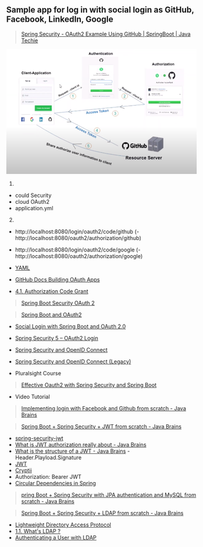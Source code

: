 ## Sample app for log in with social login as GitHub, Facebook, LinkedIn, Google

> [Spring Security - OAuth2 Example Using GitHub | SpringBoot | Java Techie](https://www.youtube.com/watch?v=D2FuRIL95kk)

![OAuth2 exampke using GitHub](https://github.com/pedalv/JavaApp/blob/master/MellomOppdrag/GitHub_OAuth2.PNG)

1.
- could Security
- cloud OAuth2
- application.yml
2.
- http://localhost:8080/login/oauth2/code/github
(- http://localhost:8080/oauth2/authorization/github)
- http://localhost:8080/login/oauth2/code/google
(- http://localhost:8080/oauth2/authorization/google)



- [YAML](https://en.wikipedia.org/wiki/YAML)
- [GitHub Docs Building OAuth Apps](https://docs.github.com/en/developers/apps/building-oauth-apps)
- [4.1.  Authorization Code Grant](https://tools.ietf.org/html/rfc6749#section-4.1)

> [Spring Boot Security OAuth 2](https://www.youtube.com/watch?v=wfaKvQ0qY3E)

> [Spring Boot and OAuth2](https://spring.io/guides/tutorials/spring-boot-oauth2/)
- [Social Login with Spring Boot and OAuth 2.0](https://github.com/spring-guides/tut-spring-boot-oauth2)
- [Spring Security 5 – OAuth2 Login](https://www.baeldung.com/spring-security-5-oauth2-login)
- [Spring Security and OpenID Connect](https://www.baeldung.com/spring-security-openid-connect)
- [Spring Security and OpenID Connect (Legacy)](https://www.baeldung.com/spring-security-openid-connect-legacy)

- Pluralsight Course
> [Effective Oauth2 with Spring Security and Spring Boot](https://www.pluralsight.com/courses/oauth2-spring-security-spring-boot)

- Video Tutorial
> [Implementing login with Facebook and Github from scratch - Java Brains](https://www.youtube.com/watch?v=CWiwpvpCrro)

> [Spring Boot + Spring Security + JWT from scratch - Java Brains](https://www.youtube.com/watch?v=X80nJ5T7YpE)

- [spring-security-jwt](https://github.com/koushikkothagal/spring-security-jwt) 
- [What is JWT authorization really about - Java Brains](https://www.youtube.com/watch?v=soGRyl9ztjI)
- [What is the structure of a JWT - Java Brains](https://www.youtube.com/watch?v=_XbXkVdoG_0) - Header.Playload.Signature
- [JWT](https://jwt.io/)
- [Cryptii](https://cryptii.com/)
- Authorization: Bearer JWT
- [Circular Dependencies in Spring](https://www.baeldung.com/circular-dependencies-in-spring)

> [pring Boot + Spring Security with JPA authentication and MySQL from scratch - Java Brains](https://www.youtube.com/watch?v=TNt3GHuayXs)

> [Spring Boot + Spring Security + LDAP from scratch - Java Brains](https://www.youtube.com/watch?v=-wDUChgvYgU)

- [Lightweight Directory Access Protocol](https://en.wikipedia.org/wiki/Lightweight_Directory_Access_Protocol)
- [1.1. What's LDAP ?](https://tldp.org/HOWTO/LDAP-HOWTO/whatisldap.html#:~:text=LDAP%20stands%20for%20Lightweight%20Directory,other%20connection%20oriented%20transfer%20services.)
- [Authenticating a User with LDAP](https://spring.io/guides/gs/authenticating-ldap/)

